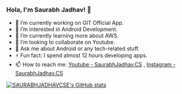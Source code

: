 ### Hola, I'm Saurabh Jadhav! 👋

- 🔭 I’m currently working on GIT Official App.
- 👀 I’m interested in Android Development.
- 🌱 I’m currently learning more about AWS.
- 💞️ I’m looking to collaborate on Youtube.
- 💬 Ask me about Android or any tech-related stuff.
- ⚡ Fun fact: I spend almost 12 hours developing apps.
- 📫 How to reach me: [Youtube - SaurabhJadhav.CS](https://www.youtube.com/channel/UCoU9EYQpfI9Iksl5PHbZMtA) , [Instagram - SaurabhJadhav.CS](https://www.instagram.com/saurabhjadhav.cs/)

[![SAURABHJADHAVCSE's GitHub stats](https://github-readme-stats.vercel.app/api?username=SAURABHRJADHAVCSE)](https://github.com/SAURABHRJADHAVCSE/github-readme-stats)

<!---
SaurabhJadhavCS/SaurabhJadhavCS is a ✨ special ✨ repository because its `README.md` (this file) appears on your GitHub profile.
You can click the Preview link to take a look at your changes.
--->
